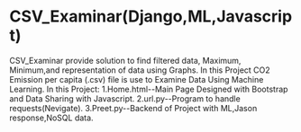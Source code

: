 # CSV_Examinar(Django,ML,Javascript)
CSV_Examinar provide solution to find filtered data, Maximum, Minimum,and representation of data using Graphs.
In this Project CO2 Emission per capita (.csv) file is use to Examine Data Using Machine Learning.
In this Project:
                1.Home.html--Main Page Designed with Bootstrap and Data Sharing with Javascript.
                2.url.py--Program to handle requests(Nevigate).
                3.Preet.py--Backend of Project with ML,Jason response,NoSQL data.
